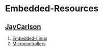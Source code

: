 # Embedded-Resources

## [JayCarlson](https://jaycarlson.net)
1. [Embedded-Linux](https://jaycarlson.net/embedded-linux/)
2. [Microcontrollers](https://jaycarlson.net/microcontrollers/)

